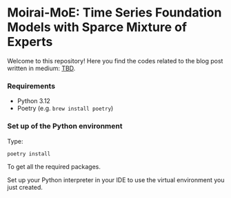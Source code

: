 # Moirai-MoE: Time Series Foundation Models with Sparce Mixture of Experts

Welcome to this repository! Here you find the codes related to the blog post written in medium:
[TBD]().

### Requirements
* Python 3.12
* Poetry (e.g. ```brew install poetry```)

### Set up of the Python environment
Type: 

```poetry install ```

To get all the required packages.

Set up your Python interpreter in your IDE to use the virtual environment you just created.

